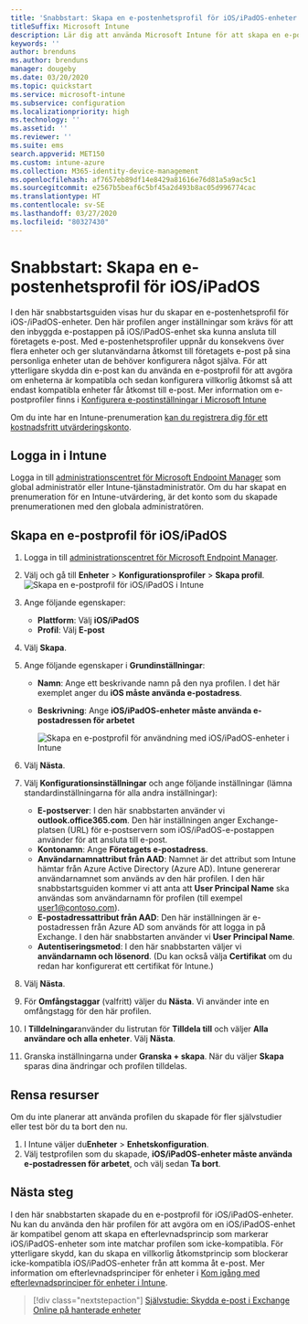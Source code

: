 ```yaml
---
title: 'Snabbstart: Skapa en e-postenhetsprofil för iOS/iPadOS-enheter'
titleSuffix: Microsoft Intune
description: Lär dig att använda Microsoft Intune för att skapa en e-postenhetsprofil så att iOS/iPadOS-enheter kan anslutas säkert till företagets e-post.
keywords: ''
author: brenduns
ms.author: brenduns
manager: dougeby
ms.date: 03/20/2020
ms.topic: quickstart
ms.service: microsoft-intune
ms.subservice: configuration
ms.localizationpriority: high
ms.technology: ''
ms.assetid: ''
ms.reviewer: ''
ms.suite: ems
search.appverid: MET150
ms.custom: intune-azure
ms.collection: M365-identity-device-management
ms.openlocfilehash: af7657eb89df14e8429a81616e76d81a5a9ac5c1
ms.sourcegitcommit: e2567b5beaf6c5bf45a2d493b8ac05d996774cac
ms.translationtype: HT
ms.contentlocale: sv-SE
ms.lasthandoff: 03/27/2020
ms.locfileid: "80327430"
---
```

# <a name="quickstart-create-an-email-device-profile-for-iosipados"></a>Snabbstart: Skapa en e-postenhetsprofil för iOS/iPadOS

I den här snabbstartsguiden visas hur du skapar en e-postenhetsprofil för iOS-/iPadOS-enheter. Den här profilen anger inställningar som krävs för att den inbyggda e-postappen på iOS/iPadOS-enhet ska kunna ansluta till företagets e-post. Med e-postenhetsprofiler uppnår du konsekvens över flera enheter och ger slutanvändarna åtkomst till företagets e-post på sina personliga enheter utan de behöver konfigurera något själva. För att ytterligare skydda din e-post kan du använda en e-postprofil för att avgöra om enheterna är kompatibla och sedan konfigurera villkorlig åtkomst så att endast kompatibla enheter får åtkomst till e-post. Mer information om e-postprofiler finns i [Konfigurera e-postinställningar i Microsoft Intune](email-settings-configure.md)

Om du inte har en Intune-prenumeration [kan du registrera dig för ett kostnadsfritt utvärderingskonto](../fundamentals/free-trial-sign-up.md).

## <a name="sign-in-to-intune"></a>Logga in i Intune

Logga in till [administrationscentret för Microsoft Endpoint Manager](https://go.microsoft.com/fwlink/?linkid=2109431) som global administratör eller Intune-tjänstadministratör. Om du har skapat en prenumeration för en Intune-utvärdering, är det konto som du skapade prenumerationen med den globala administratören.

## <a name="create-an-iosipados-email-profile"></a>Skapa en e-postprofil för iOS/iPadOS

1. Logga in till [administrationscentret för Microsoft Endpoint Manager](https://go.microsoft.com/fwlink/?linkid=2109431).

2. Välj och gå till **Enheter** > **Konfigurationsprofiler** > **Skapa profil**.
   ![Skapa en e-postprofil för iOS/iPadOS i Intune](./media/quickstart-email-profile/ios-create-profile.png)

3. Ange följande egenskaper:
   - **Plattform**: Välj **iOS/iPadOS**
   - **Profil**: Välj **E-post**
  
4. Välj **Skapa**.

5. Ange följande egenskaper i **Grundinställningar**:
   - **Namn**: Ange ett beskrivande namn på den nya profilen. I det här exemplet anger du **iOS måste använda e-postadress**.
   - **Beskrivning**: Ange **iOS/iPadOS-enheter måste använda e-postadressen för arbetet**


        ![Skapa en e-postprofil för användning med iOS/iPadOS-enheter i Intune](./media/quickstart-email-profile/ios-email-profile-name.png)

6. Välj **Nästa**.

7. Välj **Konfigurationsinställningar** och ange följande inställningar (lämna standardinställningarna för alla andra inställningar):
   - **E-postserver**: I den här snabbstarten använder vi **outlook.office365.com**. Den här inställningen anger Exchange-platsen (URL) för e-postservern som iOS/iPadOS-e-postappen använder för att ansluta till e-post.
   - **Kontonamn**: Ange **Företagets e-postadress**.
   - **Användarnamnattribut från AAD**: Namnet är det attribut som Intune hämtar från Azure Active Directory (Azure AD). Intune genererar användarnamnet som används av den här profilen. I den här snabbstartsguiden kommer vi att anta att **User Principal Name** ska användas som användarnamn för profilen (till exempel user1@contoso.com).
   - **E-postadressattribut från AAD**: Den här inställningen är e-postadressen från Azure AD som används för att logga in på Exchange. I den här snabbstarten använder vi **User Principal Name**.
   - **Autentiseringsmetod**: I den här snabbstarten väljer vi **användarnamn och lösenord**. (Du kan också välja **Certifikat** om du redan har konfigurerat ett certifikat för Intune.)

8. Välj **Nästa**.

9. För **Omfångstaggar** (valfritt) väljer du **Nästa**. Vi använder inte en omfångstagg för den här profilen.

10. I **Tilldelningar**använder du listrutan för **Tilldela till** och väljer **Alla användare och alla enheter**.  Välj **Nästa**.

11. Granska inställningarna under **Granska + skapa**. När du väljer **Skapa** sparas dina ändringar och profilen tilldelas. 

## <a name="clean-up-resources"></a>Rensa resurser

Om du inte planerar att använda profilen du skapade för fler självstudier eller test bör du ta bort den nu.

1. I Intune väljer du**Enheter** > **Enhetskonfiguration**.
2. Välj testprofilen som du skapade, **iOS/iPadOS-enheter måste använda e-postadressen för arbetet**, och välj sedan **Ta bort**. 

## <a name="next-steps"></a>Nästa steg

I den här snabbstarten skapade du en e-postprofil för iOS/iPadOS-enheter. Nu kan du använda den här profilen för att avgöra om en iOS/iPadOS-enhet är kompatibel genom att skapa en efterlevnadsprincip som markerar iOS/iPadOS-enheter som inte matchar profilen som icke-kompatibla. För ytterligare skydd, kan du skapa en villkorlig åtkomstprincip som blockerar icke-kompatibla iOS/iPadOS-enheter från att komma åt e-post. Mer information om efterlevnadsprinciper för enheter i [Kom igång med efterlevnadsprinciper för enheter i Intune](../protect/device-compliance-get-started.md).

> [!div class="nextstepaction"]
> [Självstudie: Skydda e-post i Exchange Online på hanterade enheter](../protect/tutorial-protect-email-on-enrolled-devices.md)
